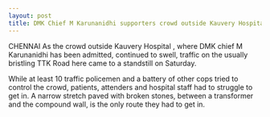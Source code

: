 ```yaml
---
layout: post
title: DMK Chief M Karunanidhi supporters crowd outside Kauvery Hospital
---
```

CHENNAI As the crowd outside  Kauvery Hospital , where  DMK  chief  M Karunanidhi  has been admitted, continued to swell,  traffic  on the usually bristling  TTK Road  here came to a standstill on Saturday. 

While at least 10 traffic policemen and a battery of other cops tried to control the crowd, patients, attenders and hospital staff had to struggle to get in. A narrow stretch paved with broken stones, between a transformer and the compound wall, is the only route they had to get in. 